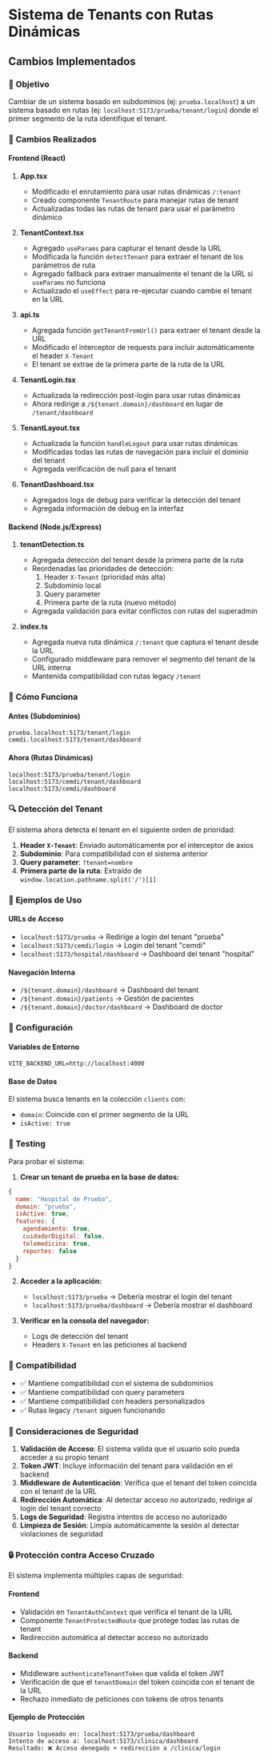 # Sistema de Tenants con Rutas Dinámicas

## Cambios Implementados

### 🎯 Objetivo
Cambiar de un sistema basado en subdominios (ej: `prueba.localhost`) a un sistema basado en rutas (ej: `localhost:5173/prueba/tenant/login`) donde el primer segmento de la ruta identifique el tenant.

### 🔧 Cambios Realizados

#### Frontend (React)

1. **App.tsx**
   - Modificado el enrutamiento para usar rutas dinámicas `/:tenant`
   - Creado componente `TenantRoute` para manejar rutas de tenant
   - Actualizadas todas las rutas de tenant para usar el parámetro dinámico

2. **TenantContext.tsx**
   - Agregado `useParams` para capturar el tenant desde la URL
   - Modificada la función `detectTenant` para extraer el tenant de los parámetros de ruta
   - Agregado fallback para extraer manualmente el tenant de la URL si `useParams` no funciona
   - Actualizado el `useEffect` para re-ejecutar cuando cambie el tenant en la URL

3. **api.ts**
   - Agregada función `getTenantFromUrl()` para extraer el tenant desde la URL
   - Modificado el interceptor de requests para incluir automáticamente el header `X-Tenant`
   - El tenant se extrae de la primera parte de la ruta de la URL

4. **TenantLogin.tsx**
   - Actualizada la redirección post-login para usar rutas dinámicas
   - Ahora redirige a `/${tenant.domain}/dashboard` en lugar de `/tenant/dashboard`

5. **TenantLayout.tsx**
   - Actualizada la función `handleLogout` para usar rutas dinámicas
   - Modificadas todas las rutas de navegación para incluir el dominio del tenant
   - Agregada verificación de null para el tenant

6. **TenantDashboard.tsx**
   - Agregados logs de debug para verificar la detección del tenant
   - Agregada información de debug en la interfaz

#### Backend (Node.js/Express)

1. **tenantDetection.ts**
   - Agregada detección del tenant desde la primera parte de la ruta
   - Reordenadas las prioridades de detección:
     1. Header `X-Tenant` (prioridad más alta)
     2. Subdominio local
     3. Query parameter
     4. Primera parte de la ruta (nuevo método)
   - Agregada validación para evitar conflictos con rutas del superadmin

2. **index.ts**
   - Agregada nueva ruta dinámica `/:tenant` que captura el tenant desde la URL
   - Configurado middleware para remover el segmento del tenant de la URL interna
   - Mantenida compatibilidad con rutas legacy `/tenant`

### 🚀 Cómo Funciona

#### Antes (Subdominios)
```
prueba.localhost:5173/tenant/login
cemdi.localhost:5173/tenant/dashboard
```

#### Ahora (Rutas Dinámicas)
```
localhost:5173/prueba/tenant/login
localhost:5173/cemdi/tenant/dashboard
localhost:5173/cemdi/dashboard
```

### 🔍 Detección del Tenant

El sistema ahora detecta el tenant en el siguiente orden de prioridad:

1. **Header `X-Tenant`**: Enviado automáticamente por el interceptor de axios
2. **Subdominio**: Para compatibilidad con el sistema anterior
3. **Query parameter**: `?tenant=nombre`
4. **Primera parte de la ruta**: Extraído de `window.location.pathname.split('/')[1]`

### 📝 Ejemplos de Uso

#### URLs de Acceso
- `localhost:5173/prueba` → Redirige a login del tenant "prueba"
- `localhost:5173/cemdi/login` → Login del tenant "cemdi"
- `localhost:5173/hospital/dashboard` → Dashboard del tenant "hospital"

#### Navegación Interna
- `/${tenant.domain}/dashboard` → Dashboard del tenant
- `/${tenant.domain}/patients` → Gestión de pacientes
- `/${tenant.domain}/doctor/dashboard` → Dashboard de doctor

### 🔧 Configuración

#### Variables de Entorno
```env
VITE_BACKEND_URL=http://localhost:4000
```

#### Base de Datos
El sistema busca tenants en la colección `clients` con:
- `domain`: Coincide con el primer segmento de la URL
- `isActive: true`

### 🧪 Testing

Para probar el sistema:

1. **Crear un tenant de prueba en la base de datos:**
```javascript
{
  name: "Hospital de Prueba",
  domain: "prueba",
  isActive: true,
  features: {
    agendamiento: true,
    cuidadorDigital: false,
    telemedicina: true,
    reportes: false
  }
}
```

2. **Acceder a la aplicación:**
   - `localhost:5173/prueba` → Debería mostrar el login del tenant
   - `localhost:5173/prueba/dashboard` → Debería mostrar el dashboard

3. **Verificar en la consola del navegador:**
   - Logs de detección del tenant
   - Headers `X-Tenant` en las peticiones al backend

### 🔄 Compatibilidad

- ✅ Mantiene compatibilidad con el sistema de subdominios
- ✅ Mantiene compatibilidad con query parameters
- ✅ Mantiene compatibilidad con headers personalizados
- ✅ Rutas legacy `/tenant` siguen funcionando

### 🚨 Consideraciones de Seguridad

1. **Validación de Acceso**: El sistema valida que el usuario solo pueda acceder a su propio tenant
2. **Token JWT**: Incluye información del tenant para validación en el backend
3. **Middleware de Autenticación**: Verifica que el tenant del token coincida con el tenant de la URL
4. **Redirección Automática**: Al detectar acceso no autorizado, redirige al login del tenant correcto
5. **Logs de Seguridad**: Registra intentos de acceso no autorizado
6. **Limpieza de Sesión**: Limpia automáticamente la sesión al detectar violaciones de seguridad

### 🔒 Protección contra Acceso Cruzado

El sistema implementa múltiples capas de seguridad:

#### Frontend
- Validación en `TenantAuthContext` que verifica el tenant de la URL
- Componente `TenantProtectedRoute` que protege todas las rutas de tenant
- Redirección automática al detectar acceso no autorizado

#### Backend
- Middleware `authenticateTenantToken` que valida el token JWT
- Verificación de que el `tenantDomain` del token coincida con el tenant de la URL
- Rechazo inmediato de peticiones con tokens de otros tenants

#### Ejemplo de Protección
```
Usuario logueado en: localhost:5173/prueba/dashboard
Intento de acceso a: localhost:5173/clinica/dashboard
Resultado: ❌ Acceso denegado + redirección a /clinica/login
```
